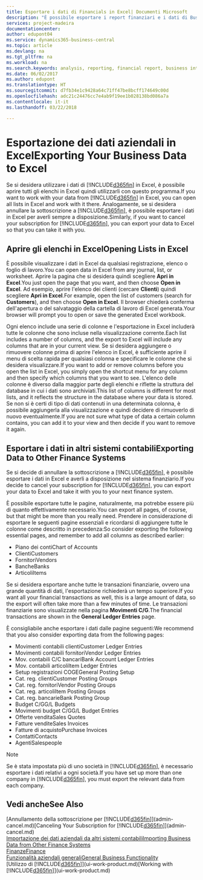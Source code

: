 ```yaml
---
title: Esportare i dati di Financials in Excel| Documenti Microsoft
description: "È possibile esportare i report finanziari e i dati di Business Intelligence da Business Central in Excel o aprire i dati di Financials in Excel."
services: project-madeira
documentationcenter: 
author: edupont04
ms.service: dynamics365-business-central
ms.topic: article
ms.devlang: na
ms.tgt_pltfrm: na
ms.workload: na
ms.search.keywords: analysis, reporting, financial report, business intelligence, BI, Excel
ms.date: 06/02/2017
ms.author: edupont
ms.translationtype: HT
ms.sourcegitcommit: d7fb34e1c9428a64c71ff47be8bcff174649c00d
ms.openlocfilehash: adc21c24476cc7e4ab9f19ee1b028138bd086a7a
ms.contentlocale: it-it
ms.lasthandoff: 03/22/2018

---
```

# <a name="exporting-your-business-data-to-excel"></a><span data-ttu-id="f5668-103">Esportazione dei dati aziendali in Excel</span><span class="sxs-lookup"><span data-stu-id="f5668-103">Exporting Your Business Data to Excel</span></span>
<span data-ttu-id="f5668-104">Se si desidera utilizzare i dati di [!INCLUDE[d365fin](includes/d365fin_md.md)] in Excel, è possibile aprire tutti gli elenchi in Excel quindi utilizzarli con questo programma.</span><span class="sxs-lookup"><span data-stu-id="f5668-104">If you want to work with your data from [!INCLUDE[d365fin](includes/d365fin_md.md)] in Excel, you can open all lists in Excel and work with it there.</span></span> <span data-ttu-id="f5668-105">Analogamente, se si desidera annullare la sottoscrizione a [!INCLUDE[d365fin](includes/d365fin_md.md)], è possibile esportare i dati in Excel per averli sempre a disposizione.</span><span class="sxs-lookup"><span data-stu-id="f5668-105">Similarly, if you want to cancel your subscription for [!INCLUDE[d365fin](includes/d365fin_md.md)], you can export your data to Excel so that you can take it with you.</span></span>

## <a name="opening-lists-in-excel"></a><span data-ttu-id="f5668-106">Aprire gli elenchi in Excel</span><span class="sxs-lookup"><span data-stu-id="f5668-106">Opening Lists in Excel</span></span>
<span data-ttu-id="f5668-107">È possibile visualizzare i dati in Excel da qualsiasi registrazione, elenco o foglio di lavoro.</span><span class="sxs-lookup"><span data-stu-id="f5668-107">You can open data in Excel from any journal, list, or worksheet.</span></span> <span data-ttu-id="f5668-108">Aprire la pagina che si desidera quindi scegliere **Apri in Excel**.</span><span class="sxs-lookup"><span data-stu-id="f5668-108">You just open the page that you want, and then choose **Open in Excel**.</span></span> <span data-ttu-id="f5668-109">Ad esempio, aprire l'elenco dei clienti (cercare **Clienti**) quindi scegliere **Apri in Excel**.</span><span class="sxs-lookup"><span data-stu-id="f5668-109">For example, open the list of customers (search for **Customers**), and then choose **Open in Excel**.</span></span> <span data-ttu-id="f5668-110">Il browser chiederà conferma dell'apertura o del salvataggio della cartella di lavoro di Excel generata.</span><span class="sxs-lookup"><span data-stu-id="f5668-110">Your browser will prompt you to open or save the generated Excel workbook.</span></span>  

<span data-ttu-id="f5668-111">Ogni elenco include una serie di colonne e l'esportazione in Excel includerà tutte le colonne che sono incluse nella visualizzazione corrente.</span><span class="sxs-lookup"><span data-stu-id="f5668-111">Each list includes a number of columns, and the export to Excel will include any columns that are in your current view.</span></span> <span data-ttu-id="f5668-112">Se si desidera aggiungere o rimuovere colonne prima di aprire l'elenco in Excel, è sufficiente aprire il menu di scelta rapida per qualsiasi colonna e specificare le colonne che si desidera visualizzare.</span><span class="sxs-lookup"><span data-stu-id="f5668-112">If you want to add or remove columns before you open the list in Excel, you simply open the shortcut menu for any column and then specify which columns that you want to see.</span></span> <span data-ttu-id="f5668-113">L'elenco delle colonne è diverso dalla maggior parte degli elenchi e riflette la struttura del database in cui i dati sono archiviati.</span><span class="sxs-lookup"><span data-stu-id="f5668-113">This list of columns is different for most lists, and it reflects the structure in the database where your data is stored.</span></span> <span data-ttu-id="f5668-114">Se non si è certi di tipo di dati contenuti in una determinata colonna, è possibile aggiungerla alla visualizzazione e quindi decidere di rimuoverlo di nuovo eventualmente.</span><span class="sxs-lookup"><span data-stu-id="f5668-114">If you are not sure what type of data a certain column contains, you can add it to your view and then decide if you want to remove it again.</span></span>  

## <a name="exporting-data-to-other-finance-systems"></a><span data-ttu-id="f5668-115">Esportare i dati in altri sistemi contabili</span><span class="sxs-lookup"><span data-stu-id="f5668-115">Exporting Data to Other Finance Systems</span></span>
<span data-ttu-id="f5668-116">Se si decide di annullare la sottoscrizione a [!INCLUDE[d365fin](includes/d365fin_md.md)], è possibile esportare i dati in Excel e averli a disposizione nel sistema finanziario.</span><span class="sxs-lookup"><span data-stu-id="f5668-116">If you decide to cancel your subscription for [!INCLUDE[d365fin](includes/d365fin_md.md)], you can export your data to Excel and take it with you to your next finance system.</span></span>  

<span data-ttu-id="f5668-117">È possibile esportare tutte le pagine, naturalmente, ma potrebbe essere più di quanto effettivamente necessario.</span><span class="sxs-lookup"><span data-stu-id="f5668-117">You can export all pages, of course, but that might be more than you really need.</span></span> <span data-ttu-id="f5668-118">Prendere in considerazione di esportare le seguenti pagine essenziali e ricordarsi di aggiungere tutte le colonne come descritto in precedenza:</span><span class="sxs-lookup"><span data-stu-id="f5668-118">So consider exporting the following essential pages, and remember to add all columns as described earlier:</span></span>  

* <span data-ttu-id="f5668-119">Piano dei conti</span><span class="sxs-lookup"><span data-stu-id="f5668-119">Chart of Accounts</span></span>  
* <span data-ttu-id="f5668-120">Clienti</span><span class="sxs-lookup"><span data-stu-id="f5668-120">Customers</span></span>  
* <span data-ttu-id="f5668-121">Fornitori</span><span class="sxs-lookup"><span data-stu-id="f5668-121">Vendors</span></span>  
* <span data-ttu-id="f5668-122">Banche</span><span class="sxs-lookup"><span data-stu-id="f5668-122">Banks</span></span>  
* <span data-ttu-id="f5668-123">Articoli</span><span class="sxs-lookup"><span data-stu-id="f5668-123">Items</span></span>  

<span data-ttu-id="f5668-124">Se si desidera esportare anche tutte le transazioni finanziarie, ovvero una grande quantità di dati, l'esportazione richiederà un tempo superiore.</span><span class="sxs-lookup"><span data-stu-id="f5668-124">If you want all your financial transactions as well, this is a large amount of data, so the export will often take more than a few minutes of time.</span></span> <span data-ttu-id="f5668-125">Le transazioni finanziarie sono visualizzate nella pagina **Movimenti C/G**.</span><span class="sxs-lookup"><span data-stu-id="f5668-125">The financial transactions are shown in the **General Ledger Entries** page.</span></span>  

<span data-ttu-id="f5668-126">È consigliabile anche esportare i dati dalle pagine seguenti:</span><span class="sxs-lookup"><span data-stu-id="f5668-126">We recommend that you also consider exporting data from the following pages:</span></span>  

* <span data-ttu-id="f5668-127">Movimenti contabili clienti</span><span class="sxs-lookup"><span data-stu-id="f5668-127">Customer Ledger Entries</span></span>  
* <span data-ttu-id="f5668-128">Movimenti contabili fornitori</span><span class="sxs-lookup"><span data-stu-id="f5668-128">Vendor Ledger Entries</span></span>  
* <span data-ttu-id="f5668-129">Mov. contabili C/C bancari</span><span class="sxs-lookup"><span data-stu-id="f5668-129">Bank Account Ledger Entries</span></span>  
* <span data-ttu-id="f5668-130">Mov. contabili articoli</span><span class="sxs-lookup"><span data-stu-id="f5668-130">Item Ledger Entries</span></span>  
* <span data-ttu-id="f5668-131">Setup registrazioni COGE</span><span class="sxs-lookup"><span data-stu-id="f5668-131">General Posting Setup</span></span>  
* <span data-ttu-id="f5668-132">Cat. reg. clienti</span><span class="sxs-lookup"><span data-stu-id="f5668-132">Customer Posting Groups</span></span>  
* <span data-ttu-id="f5668-133">Cat. reg. fornitori</span><span class="sxs-lookup"><span data-stu-id="f5668-133">Vendor Posting Groups</span></span>  
* <span data-ttu-id="f5668-134">Cat. reg. articoli</span><span class="sxs-lookup"><span data-stu-id="f5668-134">Item Posting Groups</span></span>  
* <span data-ttu-id="f5668-135">Cat. reg. bancarie</span><span class="sxs-lookup"><span data-stu-id="f5668-135">Bank Posting Group</span></span>  
* <span data-ttu-id="f5668-136">Budget C/G</span><span class="sxs-lookup"><span data-stu-id="f5668-136">G/L Budgets</span></span>  
* <span data-ttu-id="f5668-137">Movimenti budget C/G</span><span class="sxs-lookup"><span data-stu-id="f5668-137">G/L Budget Entries</span></span>  
* <span data-ttu-id="f5668-138">Offerte vendita</span><span class="sxs-lookup"><span data-stu-id="f5668-138">Sales Quotes</span></span>  
* <span data-ttu-id="f5668-139">Fatture vendite</span><span class="sxs-lookup"><span data-stu-id="f5668-139">Sales Invoices</span></span>  
* <span data-ttu-id="f5668-140">Fatture di acquisto</span><span class="sxs-lookup"><span data-stu-id="f5668-140">Purchase Invoices</span></span>  
* <span data-ttu-id="f5668-141">Contatti</span><span class="sxs-lookup"><span data-stu-id="f5668-141">Contacts</span></span>  
* <span data-ttu-id="f5668-142">Agenti</span><span class="sxs-lookup"><span data-stu-id="f5668-142">Salespeople</span></span>  

> [!NOTE]  
>   <span data-ttu-id="f5668-143">Se è stata impostata più di uno società in [!INCLUDE[d365fin](includes/d365fin_md.md)], è necessario esportare i dati relativi a ogni società.</span><span class="sxs-lookup"><span data-stu-id="f5668-143">If you have set up more than one company in [!INCLUDE[d365fin](includes/d365fin_md.md)], you must export the relevant data from each company.</span></span>

## <a name="see-also"></a><span data-ttu-id="f5668-144">Vedi anche</span><span class="sxs-lookup"><span data-stu-id="f5668-144">See Also</span></span>
<span data-ttu-id="f5668-145">[Annullamento della sottoscrizione per [!INCLUDE[d365fin](includes/d365fin_md.md)]](admin-cancel.md)</span><span class="sxs-lookup"><span data-stu-id="f5668-145">[Canceling Your Subscription for [!INCLUDE[d365fin](includes/d365fin_md.md)]](admin-cancel.md)</span></span>  
[<span data-ttu-id="f5668-146">Importazione dei dati aziendali da altri sistemi contabili</span><span class="sxs-lookup"><span data-stu-id="f5668-146">Importing Business Data from Other Finance Systems</span></span>](upload-data.md)  
[<span data-ttu-id="f5668-147">Finanze</span><span class="sxs-lookup"><span data-stu-id="f5668-147">Finance</span></span>](finance.md)  
[<span data-ttu-id="f5668-148">Funzionalità aziendali generali</span><span class="sxs-lookup"><span data-stu-id="f5668-148">General Business Functionality</span></span>](ui-across-business-areas.md)  
<span data-ttu-id="f5668-149">[Utilizzo di [!INCLUDE[d365fin](includes/d365fin_md.md)]](ui-work-product.md)</span><span class="sxs-lookup"><span data-stu-id="f5668-149">[Working with [!INCLUDE[d365fin](includes/d365fin_md.md)]](ui-work-product.md)</span></span>  

